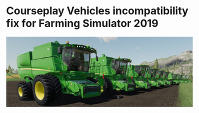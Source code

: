# Courseplay Vehicles incompatibility fix for Farming Simulator 2019

![Repository banner](/cover.png)